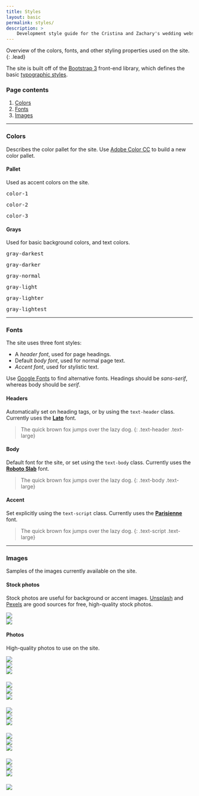 ```yaml
---
title: Styles
layout: basic
permalink: styles/
description: >
    Development style guide for the Cristina and Zachary's wedding website. 
---
```


Overview of the colors, fonts, and other styling properties used on the site.
{: .lead}

The site is built off of the [Bootstrap 3](http://getbootstrap.com/css/)
front-end library, which defines the basic
[typographic styles](http://getbootstrap.com/css/#type).

### Page contents

1.  [Colors](#colors)
2.  [Fonts](#fonts)
3.  [Images](#images)

---

### Colors

Describes the color pallet for the site. Use
[Adobe Color CC](https://color.adobe.com/create/color-wheel/)
to build a new color pallet.

#### Pallet

Used as accent colors on the site.

<div class="row">
    <div class="col-sm-2">
        <div class="bg-color-1 fill-box"></div>
        <pre>color-1</pre>
    </div>
    <div class="col-sm-2">
        <div class="bg-color-2 fill-box"></div>
        <pre>color-2</pre>
    </div>
    <div class="col-sm-2">
        <div class="bg-color-3 fill-box"></div>
        <pre>color-3</pre>
    </div>
</div>

#### Grays

Used for basic background colors, and text colors.

<div class="row">
    <div class="col-sm-2">
        <div class="bg-gray-darkest fill-box"></div>
        <pre>gray-darkest</pre>
    </div>
    <div class="col-sm-2">
        <div class="bg-gray-darker fill-box"></div>
        <pre>gray-darker</pre>
    </div>
    <div class="col-sm-2">
        <div class="bg-gray-normal fill-box"></div>
        <pre>gray-normal</pre>
    </div>
    <div class="col-sm-2">
        <div class="bg-gray-light fill-box"></div>
        <pre>gray-light</pre>
    </div>
    <div class="col-sm-2">
        <div class="bg-gray-lighter fill-box"></div>
        <pre>gray-lighter</pre>
    </div>
    <div class="col-sm-2">
        <div class="bg-gray-lightest fill-box"></div>
        <pre>gray-lightest</pre>
    </div>
</div>

---

### Fonts

The site uses three font styles:

  * A _header font_, used for page headings.
  * Default _body font_, used for normal page text.
  * _Accent font_, used for stylistic text.

Use [Google Fonts](https://www.google.com/fonts) to find alternative fonts.
Headings should be _sans-serif_, whereas body should be _serif_.

#### Headers

Automatically set on heading tags, or by using the `text-header` class.
Currently uses the **[Lato](https://www.google.com/fonts/specimen/Lato)** font.

> The quick brown fox jumps over the lazy dog.
{: .text-header .text-large}

#### Body

Default font for the site, or set using the `text-body` class. Currently uses
the **[Roboto Slab](https://www.google.com/fonts/specimen/Roboto+Slab)** font.

> The quick brown fox jumps over the lazy dog.
{: .text-body .text-large}

#### Accent

Set explicitly using the `text-script` class. Currently uses the
**[Parisienne](https://www.google.com/fonts/specimen/Parisienne)** font.

> The quick brown fox jumps over the lazy dog.
{: .text-script .text-large}

---

### Images

Samples of the images currently available on the site.

#### Stock photos

Stock photos are useful for background or accent images.
[Unsplash](https://unsplash.com/) and
[Pexels](https://www.pexels.com/) are good sources for free, high-quality
stock photos.

<div class="row">
    <div class="col-sm-4">
        <a href="/assets/mountains-trees-fall-foliage.jpg">
            <img src="/assets/mountains-trees-fall-foliage.jpg"
                class="img-responsive img-thumbnail" />
        </a>
    </div>
    <div class="col-sm-4">
        <a href="/assets/photo-1447752875215-b2761acb3c5d.jpg">
            <img src="/assets/photo-1447752875215-b2761acb3c5d.jpg"
                class="img-responsive img-thumbnail" />
        </a>
    </div>
</div>

#### Photos

High-quality photos to use on the site.

<div class="row">
    <div class="col-sm-4">
        <a href="/assets/Dalton-1.jpg">
            <img src="/assets/Dalton-1.jpg"
                class="img-responsive img-thumbnail" />
        </a>
    </div>
    <div class="col-sm-4">
        <a href="/assets/Dalton-41.jpg">
            <img src="/assets/Dalton-41.jpg"
                class="img-responsive img-thumbnail" />
        </a>
    </div>
    <div class="col-sm-4">
        <a href="/assets/Dalton-46.jpg">
            <img src="/assets/Dalton-46.jpg"
                class="img-responsive img-thumbnail" />
        </a>
    </div>
</div>

<div class="row" style="margin-top: 1.5em;">
    <div class="col-sm-4">
        <a href="/assets/Dalton-48.jpg">
            <img src="/assets/Dalton-48.jpg"
                class="img-responsive img-thumbnail" />
        </a>
    </div>
    <div class="col-sm-4">
        <a href="/assets/Dalton-71.jpg">
            <img src="/assets/Dalton-71.jpg"
                class="img-responsive img-thumbnail" />
        </a>
    </div>
    <div class="col-sm-4">
        <a href="/assets/Dalton-74.jpg">
            <img src="/assets/Dalton-74.jpg"
                class="img-responsive img-thumbnail" />
        </a>
    </div>
</div>

<div class="row" style="margin-top: 1.5em;">
    <div class="col-sm-4">
        <a href="/assets/Dalton-76.jpg">
            <img src="/assets/Dalton-76.jpg"
                class="img-responsive img-thumbnail" />
        </a>
    </div>
    <div class="col-sm-4">
        <a href="/assets/Dalton-79.jpg">
            <img src="/assets/Dalton-79.jpg"
                class="img-responsive img-thumbnail" />
        </a>
    </div>
    <div class="col-sm-4">
        <a href="/assets/Dalton-111.jpg">
            <img src="/assets/Dalton-111.jpg"
                class="img-responsive img-thumbnail" />
        </a>
    </div>
</div>

<div class="row" style="margin-top: 1.5em;">
    <div class="col-sm-4">
        <a href="/assets/Dalton-135.jpg">
            <img src="/assets/Dalton-135.jpg"
                class="img-responsive img-thumbnail" />
        </a>
    </div>
    <div class="col-sm-4">
        <a href="/assets/Dalton-141.jpg">
            <img src="/assets/Dalton-141.jpg"
                class="img-responsive img-thumbnail" />
        </a>
    </div>
    <div class="col-sm-4">
        <a href="/assets/1013466_10151514826258263_1496454174_n.jpg">
            <img src="/assets/1013466_10151514826258263_1496454174_n.jpg"
                class="img-responsive img-thumbnail" />
        </a>
    </div>
</div>

<div class="row" style="margin-top: 1.5em;">
    <div class="col-sm-4">
        <a href="/assets/1509027_10152592391378263_7346292314947514011_n.jpg">
            <img src="/assets/1509027_10152592391378263_7346292314947514011_n.jpg"
                class="img-responsive img-thumbnail" />
        </a>
    </div>
    <div class="col-sm-4">
        <a href="/assets/10258498_10152103945108263_7726272024445029741_o.jpg">
            <img src="/assets/10258498_10152103945108263_7726272024445029741_o.jpg"
                class="img-responsive img-thumbnail" />
        </a>
    </div>
    <div class="col-sm-4">
        <a href="/assets/10272731_2218977713689_3459184200293101149_o.jpg">
            <img src="/assets/10272731_2218977713689_3459184200293101149_o.jpg"
                class="img-responsive img-thumbnail" />
        </a>
    </div>
</div>

<div class="row" style="margin-top: 1.5em;">
    <div class="col-sm-4">
        <a href="/assets/10424311_10152135510053263_8621162008087988139_n.jpg">
            <img src="/assets/10424311_10152135510053263_8621162008087988139_n.jpg"
                class="img-responsive img-thumbnail" />
        </a>
    </div>
</div>
